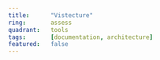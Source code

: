 ```yaml
---
title:      "Vistecture"
ring:       assess
quadrant:   tools
tags:       [documentation, architecture]
featured:   false
---
```


